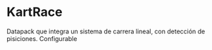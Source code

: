 # KartRace
Datapack que integra un sistema de carrera lineal, con detección de pisiciones. Configurable
